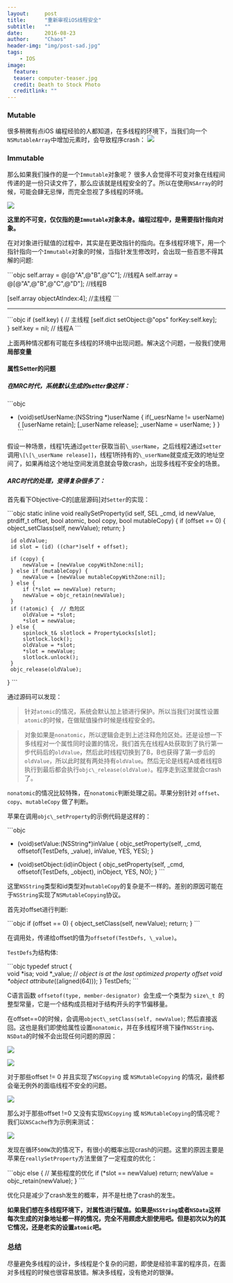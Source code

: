 ```yaml
---
layout:     post
title:      "重新审视iOS线程安全"
subtitle:   ""
date:       2016-08-23
author:     "Chaos"
header-img: "img/post-sad.jpg"
tags:
	- IOS
image:
  feature: 
  teaser: computer-teaser.jpg
  credit: Death to Stock Photo
  creditlink: ""
---
```



### Mutable
很多稍微有点iOS 编程经验的人都知道，在多线程的环境下，当我们向一个`NSMutableArray`中增加元素时，会导致程序crash：
![][image-1]
### Immutable
那么如果我们操作的是一个`Immutable`对象呢？ 很多人会觉得不可变对象在线程间传递的是一份只读文件了，那么应该就是线程安全的了。所以在使用`NSArray`的时候，可能会肆无忌惮，而完全忽视了多线程的环境。

<!--more-->

![][image-2]

**这里的不可变，仅仅指的是`Immutable`对象本身。编程过程中，是需要指针指向对象。**

在对对象进行赋值的过程中，其实是在更改指针的指向。在多线程环境下，用一个指针指向一个`Immutable`对象的时候，当指针发生修改时，会出现一些百思不得其解的问题:

\`\`\`objc
self.array = @[@"A",@"B",@"C"];  //线程A
self.array = @[@"A",@"B",@"C",@"D"]; //线程B

[self.array objectAtIndex:4]; //主线程
\`\`\`

---- 
\`\`\`objc
 if (self.key) {  // 主线程
	 [self.dict setObject:@"ops" forKey:self.key];  
 }
 self.key = nil;  // 线程A
\`\`\`



上面两种情况都有可能在多线程的环境中出现问题。解决这个问题，一般我们使用**局部变量**

#### 属性Setter的问题
##### 在MRC时代，系统默认生成的setter像这样：
\`\`\`objc
 - (void)setUserName:(NSString \*)userName {
	 if(\_uesrName != userName) {
		 [userName retain];
		 [_userName release];
		 _userName = userName;
	 }
 }
\`\`\`

假设一种场景，线程1先通过`getter`获取当前`\_userName`，之后线程2通过`setter`调用`\[\[\_userName release]]`，线程1所持有的`\_userName`就变成无效的地址空间了，如果再给这个地址空间发消息就会导致crash，出现多线程不安全的场景。

##### ARC时代的处理，变得复杂很多了：
首先看下Objective-C的[底层源码]对`Setter`的实现：

\`\`\`objc
 static inline void reallySetProperty(id self, SEL \_cmd, id newValue, ptrdiff\_t offset, bool atomic, bool copy, bool mutableCopy)
 {
	 if (offset == 0) {
	     object_setClass(self, newValue);
	     return;
	 }
	
	 id oldValue;
	 id slot = (id) ((char*)self + offset);
	
	 if (copy) {
	     newValue = [newValue copyWithZone:nil];
	 } else if (mutableCopy) {
	     newValue = [newValue mutableCopyWithZone:nil];
	 } else {
	     if (*slot == newValue) return;
	     newValue = objc_retain(newValue);
	 }
	 if (!atomic) {  // 危险区
	     oldValue = *slot;
	     *slot = newValue;
	 } else {
	     spinlock_t& slotlock = PropertyLocks[slot];
	     slotlock.lock();
	     oldValue = *slot;
	     *slot = newValue;        
	     slotlock.unlock();
	 }
	 objc_release(oldValue);
 }
\`\`\`



通过源码可以发现：

> 针对`atomic`的情况，系统会默认加上锁进行保护。所以当我们对属性设置`atomic`的时候，在做赋值操作时候是线程安全的。

> 对象如果是`nonatomic`，所以逻辑会走到上述注释危险区处。还是设想一下多线程对一个属性同时设置的情况，我们首先在线程A处获取到了执行第一步代码后的`oldValue`，然后此时线程切换到了B，B也获得了第一步后的`oldValue`，所以此时就有两处持有`oldValue`。然后无论是线程A或者线程B执行到最后都会执行`objc\_release(oldValue)`。程序走到这里就会crash了。


`nonatomic`的情况比较特殊，在`nonatomic`判断处理之前。苹果分别针对 `offset`、`copy`、`mutableCopy` 做了判断。

苹果在调用`objc\_setProperty`的示例代码是这样的：


\`\`\`objc
 - (void)setValue:(NSString\*)inValue { objc\_setProperty(self, _cmd, offsetof(TestDefs, _value), inValue, YES, YES); }

 - (void)setObject:(id)inObject { objc\_setProperty(self, _cmd, offsetof(TestDefs, _object), inObject, YES, NO); }
\`\`\`



这里`NSString`类型和id类型对`mutableCopy`的复杂是不一样的。差别的原因可能在于`NSString`实现了`NSMutableCopying`协议。

首先对offset进行判断:

\`\`\`objc
 if (offset == 0) {
	     object_setClass(self, newValue);
	     return;
 }
\`\`\`

在调用处，传递给offset的值为`offsetof(TestDefs, \_value)`。

`TestDefs`为结构体:

\`\`\`objc
typedef struct {  
     void \*isa;
	 void *_value;
	 // _object is at the last optimized property offset
	 void *object _attribute__((aligned(64)));
 } TestDefs;
\`\`\`

C语言函数 `offsetof(type, member-designator) `会生成一个类型为 `size\_t `的整型常量，它是一个结构成员相对于结构开头的字节偏移量。

在offset==0的时候，会调用`object\_setClass(self, newValue)`; 然后直接返回。这也是我们即使给属性设置`nonatomic`，并在多线程环境下操作`NSString`、`NSData`的时候不会出现任何问题的原因：

![][image-3]

![][image-4]

对于那些offset != 0 并且实现了`NSCopying` 或 `NSMutableCopying` 的情况，最终都会毫无例外的面临线程不安全的问题。

![][image-5]

那么对于那些offset !=0 又没有实现`NSCopying` 或 `NSMutableCopying`的情况呢？
我们以`NSCache`作为示例来测试：

![][image-6]

发现在循环`500W`次的情况下，有很小的概率出现crash的问题。这里的原因主要是苹果在`reallySetProperty`方法里做了一定程度的优化：

\`\`\`objc
else {
	     // 某些程度的优化
	     if (*slot == newValue) return;
	     newValue = objc_retain(newValue);
	 }
\`\`\`


优化只是减少了crash发生的概率，并不是杜绝了crash的发生。

**如果我们想在多线程环境下，对属性进行赋值。如果是`NSString`或者`NSData`这样每次生成的对象地址都一样的情况，完全不用顾虑大胆使用吧。但是初次以为的其它情况，还是老实的设置`atomic`吧。**


### 总结
尽量避免多线程的设计，多线程是个复杂的问题，即使是经验丰富的程序员，在面对多线程的时候也很容易放错。解决多线程，没有绝对的银弹。































[image-1]:	http://s2.mogucdn.com/p2/170330/1_3j0d7ib65gd27blbh9a5ig61ejhi4_984x146.png
[image-2]:	http://s2.mogucdn.com/p2/170330/1_05a6i8gi198862a0j1ea116k77f7k_410x427.png
[image-3]:	http://s2.mogucdn.com/p2/170330/1_597f6g4bkhh71j2k536f56ijfe5gc_1031x146.png
[image-4]:	http://s2.mogucdn.com/p2/170330/1_78d81kfe91h41827h0a645kha98l9_383x403.png
[image-5]:	http://s2.mogucdn.com/p2/170330/1_550288ed1bk229e14gkcdigl99l8d_976x154.png
[image-6]:	http://s2.mogucdn.com/p2/170330/1_2gl5fhac00e6ajd4ehhik73f8b72f_1013x119.png